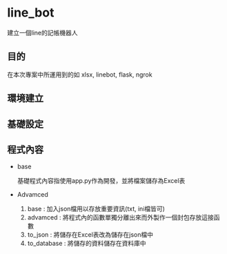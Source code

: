 # line_bot
建立一個line的記帳機器人
## 目的

在本次專案中所運用到的如 xlsx, linebot, flask, ngrok
## 環境建立
## 基礎設定
## 程式內容
  - base
    
    基礎程式內容指使用app.py作為開發，並將檔案儲存為Excel表
  - Advamced
    1. base : 加入json檔用以存放重要資訊(txt, ini檔皆可)
    2. advamced : 將程式內的函數單獨分離出來而外製作一個封包存放這接函數
    3. to_json : 將儲存在Excel表改為儲存在json檔中
    4. to_database : 將儲存的資料儲存在資料庫中
